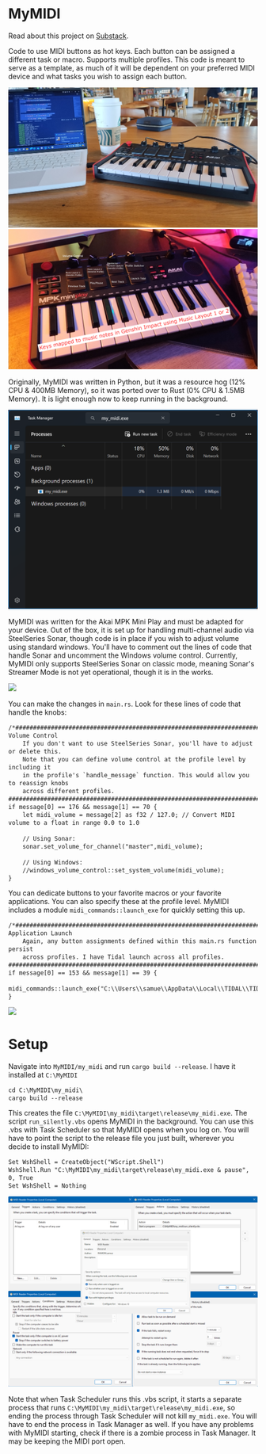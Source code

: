 # MyMIDI
Read about this project on [Substack](https://alshival.substack.com/p/a-coders-guide-to-midi-driven-hotkeys).

Code to use MIDI buttons as hot keys. Each button can be assigned a different task or macro. Supports multiple profiles. This code is meant to serve as a template, as much of it will be dependent on your preferred MIDI device and what tasks you wish to assign each button.

<img src="https://github.com/alshival/MyMIDI/blob/main/media/IMG_20240406_140035397.jpg">
<img src="https://github.com/alshival/MyMIDI/blob/main/media/IMG_20240405_1927445722.jpg">

Originally, MyMIDI was written in Python, but it was a resource hog (12% CPU & 400MB Memory), so it was ported over to Rust (0% CPU & 1.5MB Memory).  It is light enough now to keep running in the background. 

<img src="https://github.com/alshival/MyMIDI/blob/main/media/Screenshot%202024-04-11%20172522.png">

MyMIDI was written for the Akai MPK Mini Play and must be adapted for your device. Out of the box, it is set up for handling multi-channel audio via SteelSeries Sonar, though code is in place if you wish to adjust volume using standard windows. You'll have to comment out the lines of code that handle Sonar and uncomment the Windows volume control. Currently, MyMIDI only supports SteelSeries Sonar on classic mode, meaning Sonar's Streamer Mode is not yet operational, though it is in the works.

<img src="https://github.com/alshival/MyMIDI/blob/main/media/demo.gif">

You can make the changes in `main.rs`. Look for these lines of code that handle the knobs:
```
/*###############################################################################
Volume Control
    If you don't want to use SteelSeries Sonar, you'll have to adjust or delete this.
    Note that you can define volume control at the profile level by including it 
    in the profile's `handle_message` function. This would allow you to reassign knobs
    across different profiles. 
###############################################################################*/
if message[0] == 176 && message[1] == 70 {
    let midi_volume = message[2] as f32 / 127.0; // Convert MIDI volume to a float in range 0.0 to 1.0
    
    // Using Sonar:
    sonar.set_volume_for_channel("master",midi_volume);

    // Using Windows:
    //windows_volume_control::set_system_volume(midi_volume);
}
```
You can dedicate buttons to your favorite macros or your favorite applications. You can also specify these at the profile level. MyMIDI includes a module `midi_commands::launch_exe` for quickly setting this up.
```
/*###############################################################################
Application Launch 
    Again, any button assignments defined within this main.rs function persist
    across profiles. I have Tidal launch across all profiles.
###############################################################################*/
if message[0] == 153 && message[1] == 39 {
    midi_commands::launch_exe("C:\\Users\\samue\\AppData\\Local\\TIDAL\\TIDAL.exe");
}
```
<img src="https://github.com/alshival/MyMIDI/blob/main/media/Screenshot%202024-04-08%2014365423.png">

# Setup

Navigate into `MyMIDI/my_midi` and run `cargo build --release`. I have it installed at `C:\MyMIDI`

```
cd C:\MyMIDI\my_midi\
cargo build --release
```

This creates the file `C:\MyMIDI\my_midi\target\release\my_midi.exe`. The script `run_silently.vbs` opens MyMIDI in the background. You can use this .vbs with Task Scheduler so that MyMIDI opens when you log on. You will have to point the script to the release file you just built, wherever you decide to install MyMIDI:
```
Set WshShell = CreateObject("WScript.Shell")
WshShell.Run "C:\MyMIDI\my_midi\target\release\my_midi.exe & pause", 0, True
Set WshShell = Nothing
```
<img src="https://github.com/alshival/MyMIDI/blob/main/media/Screenshot%202024-04-06%20194707.png">

Note that when Task Scheduler runs this .vbs script, it starts a separate process that runs `C:\MyMIDI\my_midi\target\release\my_midi.exe`, so ending the process through Task Scheduler will not kill `my_midi.exe`. You will have to end the process in Task Manager as well. If you have any problems with MyMIDI starting, check if there is a zombie process in Task Manager. It may be keeping the MIDI port open.
